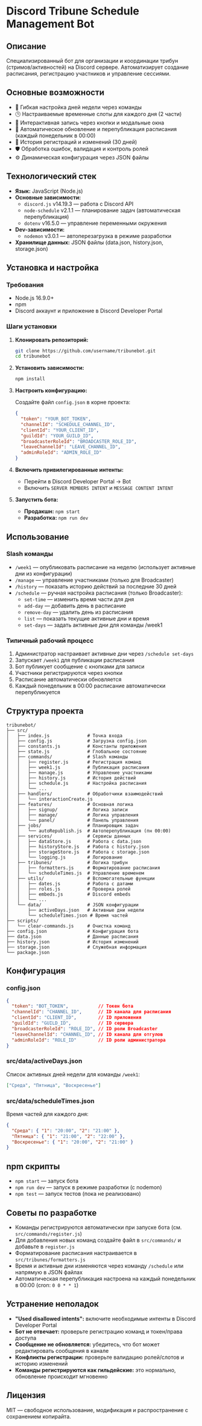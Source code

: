 # Discord Tribune Schedule Management Bot

## Описание
Специализированный бот для организации и координации трибун (стримов/активностей) на Discord сервере. Автоматизирует создание расписания, регистрацию участников и управление сессиями.

## Основные возможности
- 📅 Гибкая настройка дней недели через команды
- 🕒 Настраиваемые временные слоты для каждого дня (2 части)
- 👥 Интерактивная запись через кнопки и модальные окна
- 🔄 Автоматическое обновление и перепубликация расписания (каждый понедельник в 00:00)
- 🧠 История регистраций и изменений (30 дней)
- 🛡️ Обработка ошибок, валидация и контроль ролей
- ⚙️ Динамическая конфигурация через JSON файлы

## Технологический стек
- **Язык:** JavaScript (Node.js)
- **Основные зависимости:**
  - `discord.js` v14.19.3 — работа с Discord API
  - `node-schedule` v2.1.1 — планирование задач (автоматическая перепубликация)
  - `dotenv` v16.5.0 — управление переменными окружения
- **Dev-зависимости:**
  - `nodemon` v3.0.1 — автоперезагрузка в режиме разработки
- **Хранилище данных:** JSON файлы (data.json, history.json, storage.json)

## Установка и настройка

### Требования
- Node.js 16.9.0+
- npm
- Discord аккаунт и приложение в Discord Developer Portal

### Шаги установки
1. **Клонировать репозиторий:**
   ```bash
   git clone https://github.com/username/tribunebot.git
   cd tribunebot
   ```

2. **Установить зависимости:**
   ```bash
   npm install
   ```

3. **Настроить конфигурацию:**

   Создайте файл `config.json` в корне проекта:
   ```json
   {
     "token": "YOUR_BOT_TOKEN",
     "channelId": "SCHEDULE_CHANNEL_ID",
     "clientId": "YOUR_CLIENT_ID",
     "guildId": "YOUR_GUILD_ID",
     "broadcasterRoleId": "BROADCASTER_ROLE_ID",
     "leaveChannelId": "LEAVE_CHANNEL_ID",
     "adminRoleId": "ADMIN_ROLE_ID"
   }
   ```

4. **Включить привилегированные интенты:**
   - Перейти в Discord Developer Portal → Bot
   - Включить `SERVER MEMBERS INTENT` и `MESSAGE CONTENT INTENT`

5. **Запустить бота:**
   - **Продакшн:** `npm start`
   - **Разработка:** `npm run dev`

## Использование

### Slash команды
- `/week1` — опубликовать расписание на неделю (использует активные дни из конфигурации)
- `/manage` — управление участниками (только для Broadcaster)
- `/history` — показать историю действий за последние 30 дней
- `/schedule` — ручная настройка расписания (только Broadcaster):
  - `set-time` — изменить время части для дня
  - `add-day` — добавить день в расписание
  - `remove-day` — удалить день из расписания
  - `list` — показать текущие активные дни и время
  - `set-days` — задать активные дни для команды /week1

### Типичный рабочий процесс
1. Администратор настраивает активные дни через `/schedule set-days`
2. Запускает `/week1` для публикации расписания
3. Бот публикует сообщение с кнопками для записи
4. Участники регистрируются через кнопки
5. Расписание автоматически обновляется
6. Каждый понедельник в 00:00 расписание автоматически перепубликуется

## Структура проекта
```
tribunebot/
├── src/
│   ├── index.js              # Точка входа
│   ├── config.js             # Загрузка config.json
│   ├── constants.js          # Константы приложения
│   ├── state.js              # Глобальное состояние
│   ├── commands/             # Slash команды
│   │   ├── register.js       # Регистрация команд
│   │   ├── week1.js          # Публикация расписания
│   │   ├── manage.js         # Управление участниками
│   │   ├── history.js        # История действий
│   │   ├── schedule.js       # Настройка расписания
│   │   └── ...
│   ├── handlers/             # Обработчики взаимодействий
│   │   └── interactionCreate.js
│   ├── features/             # Основная логика
│   │   ├── signup/           # Логика записи
│   │   ├── manage/           # Логика управления
│   │   └── panel/            # Панель управления
│   ├── jobs/                 # Планировщик задач
│   │   └── autoRepublish.js  # Автоперепубликация (пн 00:00)
│   ├── services/             # Сервисы данных
│   │   ├── dataStore.js      # Работа с data.json
│   │   ├── historyStore.js   # Работа с history.json
│   │   ├── storageStore.js   # Работа с storage.json
│   │   └── logging.js        # Логирование
│   ├── tribunes/             # Логика трибун
│   │   ├── formatters.js     # Форматирование расписания
│   │   └── scheduleTimes.js  # Управление временем
│   ├── utils/                # Вспомогательные функции
│   │   ├── dates.js          # Работа с датами
│   │   ├── roles.js          # Проверка ролей
│   │   ├── embeds.js         # Discord embeds
│   │   └── ...
│   └── data/                 # JSON конфигурации
│       ├── activeDays.json   # Активные дни недели
│       └── scheduleTimes.json # Время частей
├── scripts/
│   └── clear-commands.js     # Очистка команд
├── config.json               # Конфигурация бота
├── data.json                 # Данные расписания
├── history.json              # История изменений
├── storage.json              # Служебная информация
└── package.json
```

## Конфигурация

### config.json
```json
{
  "token": "BOT_TOKEN",           // Токен бота
  "channelId": "CHANNEL_ID",      // ID канала для расписания
  "clientId": "CLIENT_ID",        // ID приложения
  "guildId": "GUILD_ID",          // ID сервера
  "broadcasterRoleId": "ROLE_ID", // ID роли Broadcaster
  "leaveChannelId": "CHANNEL_ID", // ID канала для отгулов
  "adminRoleId": "ROLE_ID"        // ID роли администратора
}
```

### src/data/activeDays.json
Список активных дней недели для команды `/week1`:
```json
["Среда", "Пятница", "Воскресенье"]
```

### src/data/scheduleTimes.json
Время частей для каждого дня:
```json
{
  "Среда": { "1": "20:00", "2": "21:00" },
  "Пятница": { "1": "21:00", "2": "22:00" },
  "Воскресенье": { "1": "20:00", "2": "21:00" }
}
```

## npm скрипты
- `npm start` — запуск бота
- `npm run dev` — запуск в режиме разработки (с nodemon)
- `npm test` — запуск тестов (пока не реализовано)

## Советы по разработке
- Команды регистрируются автоматически при запуске бота (см. `src/commands/register.js`)
- Для добавления новых команд создайте файл в `src/commands/` и добавьте в `register.js`
- Форматирование расписания настраивается в `src/tribunes/formatters.js`
- Время и активные дни изменяются через команду `/schedule` или напрямую в JSON файлах
- Автоматическая перепубликация настроена на каждый понедельник в 00:00 (cron: `0 0 * * 1`)

## Устранение неполадок
- **"Used disallowed intents":** включите необходимые интенты в Discord Developer Portal
- **Бот не отвечает:** проверьте регистрацию команд и токен/права доступа
- **Сообщение не обновляется:** убедитесь, что бот может редактировать сообщения в канале
- **Конфликты регистрации:** проверьте валидацию ролей/слотов и историю изменений
- **Команды регистрируются как гильдейские:** это нормально, обновление происходит мгновенно

## Лицензия
MIT — свободное использование, модификация и распространение с сохранением копирайта.
